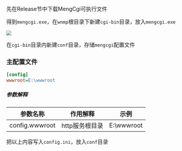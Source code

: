 先在Release节中下载MengCgi可执行文件

得到`mengcgi.exe`，在`wnmp`根目录下新建`cgi-bin`目录，放入`mengcgi.exe`

<img src="https://image.xyjerry.com/x/202205021903073.png" style="zoom:80%;" />

在`cgi-bin`目录内新建`conf`目录，存储`mengcgi`配置文件

### 主配置文件

```ini
[config]
wwwroot=E:\wwwroot
```

##### 参数解释

| 参数名称       | 作用解释       | 示例       |
| -------------- | -------------- | ---------- |
| config.wwwroot | http服务根目录 | E:\wwwroot |

把以上内容写入`config.ini`，放入`conf`目录

